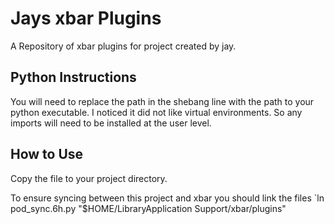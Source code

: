 # Jays xbar Plugins
A Repository of xbar plugins for project created by jay.

## Python Instructions
You will need to replace the path in the shebang line with the path to your python executable. 
I noticed it did not like virtual environments. So any imports will need to be installed at the user level.


## How to Use
Copy the file to your project directory.

To ensure syncing between this project and xbar you should link the files
`ln pod_sync.6h.py "$HOME/LibraryApplication Support/xbar/plugins"